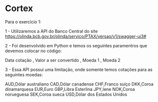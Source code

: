 # Cortex

Para o exercício 1:

1 - Utilizaremos a API do Banco Central do site https://olinda.bcb.gov.br/olinda/servico/PTAX/versao/v1/swagger-ui3#

2 - Foi desenvolvido em Python e temos os seguintes paramentros que devemos colocar no código:

   Data cotação ,  Valor a ser convertido ,  Moeda 1 , Moeda 2

3 - Essa API possui uma limitação, onde somente temos cotações para as seguintes moedas:

AUD,Dólar australiano
CAD,Dólar canadense
CHF,Franco suíço
DKK,Coroa dinamarquesa
EUR,Euro
GBP,Libra Esterlina
JPY,Iene
NOK,Coroa norueguesa
SEK,Coroa sueca
USD,Dólar dos Estados Unidos
